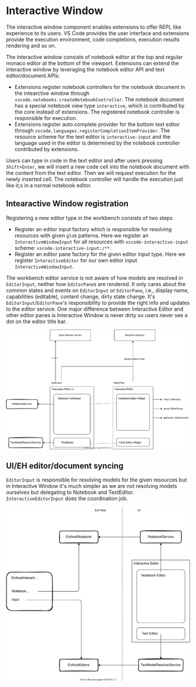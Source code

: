 # Interactive Window

The interactive window component enables extensions to offer REPL like experience to its users. VS Code provides the user interface and extensions provide the execution environment, code completions, execution results rendering and so on.

The interactive window consists of notebook editor at the top and regular monaco editor at the bottom of the viewport. Extensions can extend the interactive window by leveraging the notebook editor API and text editor/document APIs:

* Extensions register notebook controllers for the notebook document in the intearctive window through `vscode.notebooks.createNotebookController`. The notebook document has a special notebook view type `interactive`, which is contributed by the core instead of extensions. The registered notebook controller is responsible for execution.
* Extensions register auto complete provider for the bottom text editor through `vscode.languages.registerCompletionItemProvider`. The resource scheme for the text editor is `interactive-input` and the language used in the editor is determined by the notebook controller contributed by extensions.

Users can type in code in the text editor and after users pressing `Shift+Enter`, we will insert a new code cell into the notebook document with the content from the text editor. Then we will request execution for the newly inserted cell. The notebook controller will handle the execution just like it;s in a normal notebook editor.

## Intearactive Window registration

Registering a new editor type in the workbench consists of two steps

* Register an editor input factory which is responsible for resolving resources with given `glob` patterns. Here we register an `InteractiveWindowInput` for all resources with `vscode-interactive-input` scheme: `vscode-interactive-input:/**`.
* Register an editor pane factory for the given editor input type. Here we register `InteractiveEditor` for our own editor input `InteractiveWindowInput`.

The workbench editor service is not aware of how models are resolved in `EditorInput`, neither how `EditorPane`s are rendered. It only cares about the common states and events on `EditorInput` or `EditorPane`, i.e., display name, capabilities (editable), content change, dirty state change. It's `EditorInput`/`EditorPane`'s responsibility to provide the right info and updates to the editor service. One major difference between Interactive Editor and other editor panes is Interactive Window is never dirty so users never  see a dot on the editor title bar.

![editor registration](interactive.editor.drawio.svg)

## UI/EH editor/document syncing

`EditorInput` is responsible for resolving models for the given resources but in Interactive Window it's much simpler as we are not resolving models ourselves but delegating to Notebook and TextEditor. `InteractiveEditorInput` does the coordination job.

![arch](interactive.eh.drawio.svg)

